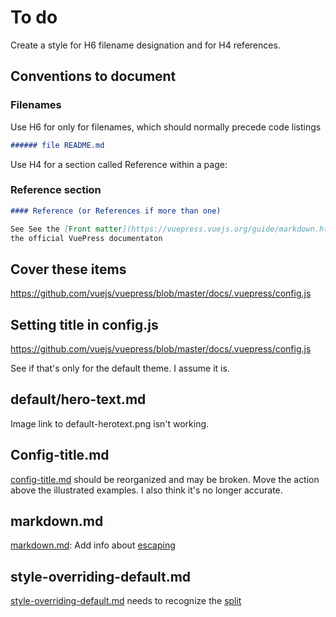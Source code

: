 # To do

Create a style for H6 filename designation and for H4 references.


## Conventions to document

### Filenames

Use H6 for only for filenames, which should normally precede code listings

```markdown
###### file README.md
```

Use H4 for a section called Reference within a page:

### Reference section

```markdown
#### Reference (or References if more than one)

See See the [Front matter](https://vuepress.vuejs.org/guide/markdown.html#front-matter) in
the official VuePress documentaton
````
## Cover these items

https://github.com/vuejs/vuepress/blob/master/docs/.vuepress/config.js

## Setting title in config.js

https://github.com/vuejs/vuepress/blob/master/docs/.vuepress/config.js

See if that's only for the default theme. I assume it is.

## default/hero-text.md

Image link to default-herotext.png isn't working.

## Config-title.md

[config-title.md](config-title.md) should be reorganized and may be broken. Move the action above the
illustrated examples. I also think it's no longer accurate.

## markdown.md

[markdown.md](./markdown.md): Add info about [escaping](https://vuepress.vuejs.org/guide/using-vue.html#escaping)

## style-overriding-default.md

[style-overriding-default.md](./style-overriding-default.md) needs to recognize
the [split](https://vuepress.vuejs.org/default-theme-config/#migrate-your-styles-to-style-styl)

